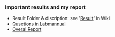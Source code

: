 ### Important results and my report
* Result Folder & discription: see '[Result](https://github.com/Jiarong000/Genome_Analysis/wiki/03-Result)' in Wiki 
* [Qusetions in Labmannual](https://github.com/Jiarong000/Genome_Analysis/wiki/Qusetions-in-Labmannual)
* [Overal Report](https://github.com/Jiarong000/Genome_Analysis/wiki/Overal-Report)

